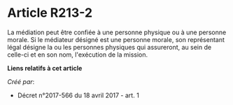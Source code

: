 # Article R213-2

La médiation peut être confiée à une personne physique ou à une personne morale. Si le médiateur désigné est une personne
morale, son représentant légal désigne la ou les personnes physiques qui assureront, au sein de celle-ci et en son nom,
l'exécution de la mission.

**Liens relatifs à cet article**

_Créé par_:

  - Décret n°2017-566 du 18 avril 2017 - art. 1
